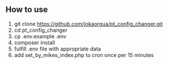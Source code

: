 ## How to use

1. git clone https://github.com/jokaorgua/pt_config_changer.git
2. cd pt_config_changer
3. cp .env.example .env
4. composer install
5. fulfill .env file with appropriate data
6. add set_by_mikes_index.php to cron once per 15 minutes 